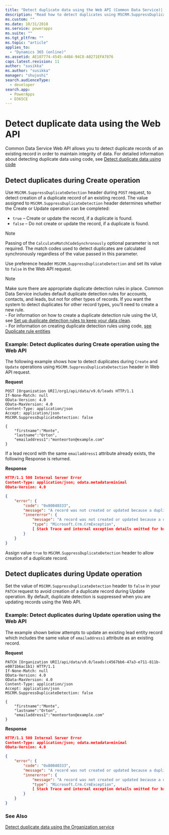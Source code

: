 ```yaml
---
title: "Detect duplicate data using the Web API (Common Data Service)| Microsoft Docs"
description: "Read how to detect duplicates using MSCRM.SuppressDuplicateDetection header and Common Data Service Web API"
ms.custom: ""
ms.date: 10/31/2018
ms.service: powerapps
ms.suite: ""
ms.tgt_pltfrm: ""
ms.topic: "article"
applies_to: 
  - "Dynamics 365 (online)"
ms.assetid: AE107774-4545-44B4-94C8-A0271EFA7876
caps.latest.revision: 11
author: "susikka"
ms.author: "susikka"
manager: "shujoshi"
search.audienceType: 
  - developer
search.app: 
  - PowerApps
  - D365CE
---
```


# Detect duplicate data using the Web API

Common Data Service Web API allows you to detect duplicate records of an existing record in order to maintain integrity of data. For detailed information about detecting duplicate data using code, see [Detect duplicate data using code](../detect-duplicate-data-with-code.md) 

## Detect duplicates during Create operation

Use `MSCRM.SuppressDuplicateDetection` header during `POST` request, to detect creation of a duplicate record of an existing record. The value assigned to `MSCRM.SuppressDuplicateDetection` header determines whether the Create or Update operation can be completed:

- `true` – Create or update the record, if a duplicate is found.
- `false` – Do not create or update the record, if a duplicate is found.

> [!NOTE]
> Passing of the `CalculateMatchCodeSynchronously` optional parameter is not required. The match codes used to detect duplicates are calculated synchronously regardless of the value passed in this parameter.

Use preference header `MSCRM.SuppressDuplicateDetection` and set its value to `false` in the Web API request.


> [!NOTE]
> Make sure there are appropriate duplicate detection rules in place. Common Data Service includes default duplicate detection rules for accounts, contacts, and leads, but not for other types of records. If you want the system to detect duplicates for other record types, you’ll need to create a new rule. <br/>- For information on how to create a duplicate detection rule using the UI, see [Set up duplicate detection rules to keep your data clean](/dynamics365/customer-engagement/admin/set-up-duplicate-detection-rules-keep-data-clean).<br/>- For information on creating duplicate detection rules using code, [see Duplicate rule entities](../duplicaterule-entities.md) 



<a name="bkmk_create"></a>

###  Example: Detect duplicates during Create operation using the Web API

The following example shows how to detect duplicates during `Create` and `Update` operations using `MSCRM.SuppressDuplicateDetection` header in Web API request.

**Request**
```http
POST [Organization URI]/org1/api/data/v9.0/leads HTTP/1.1
If-None-Match: null
OData-Version: 4.0
OData-MaxVersion: 4.0
Content-Type: application/json
Accept: application/json
MSCRM.SuppressDuplicateDetection: false

{
	"firstname":"Monte",
	"lastname":"Orton",
	"emailaddress1":"monteorton@example.com"
}
```
If a lead record with the same `emailaddress1` attribute already exists, the following Response is returned.

**Response**
```json
HTTP/1.1 500 Internal Server Error  
Content-Type: application/json; odata.metadata=minimal  
OData-Version: 4.0

{
    "error": {
        "code": "0x80040333",
        "message": "A record was not created or updated because a duplicate of the current record already exists.",
        "innererror": {
            "message": "A record was not created or updated because a duplicate of the current record already exists.",
            "type": "Microsoft.Crm.CrmException",
            [ Stack Trace and internal exception details omitted for brevity]
        }
    }
}
```
Assign value `true` to `MSCRM.SuppressDuplicateDetection` header to allow creation of a duplicate record.

<a name="bkmk_update"></a>

## Detect duplicates during Update operation

Set the value of `MSCRM.SuppressDuplicateDetection` header to `false` in your `PATCH` request to avoid creation of a duplicate record during Update operation. By default, duplicate detection is suppressed when you are updating records using the Web API.

###  Example: Detect duplicates during Update operation using the Web API

The example shown below attempts to update an existing lead entity record which includes the same value of `emailaddress1` attribute as an existing record.

**Request**
```http
PATCH [Organization URI]/api/data/v9.0/leads(c4567bb6-47a3-e711-811b-e0071b6ac1b1) HTTP/1.1
If-None-Match: null
OData-Version: 4.0
OData-MaxVersion: 4.0
Content-Type: application/json
Accept: application/json
MSCRM.SuppressDuplicateDetection: false

{
	"firstname":"Monte",
	"lastname":"Orton",
	"emailaddress1":"monteorton@example.com"
}
```  

**Response**
```json  
HTTP/1.1 500 Internal Server Error  
Content-Type: application/json; odata.metadata=minimal  
OData-Version: 4.0

{
    "error": {
        "code": "0x80040333",
        "message": "A record was not created or updated because a duplicate of the current record already exists.",
        "innererror": {
            "message": "A record was not created or updated because a duplicate of the current record already exists.",
            "type": "Microsoft.Crm.CrmException",
            [ Stack Trace and internal exception details omitted for brevity]
        }
    }
}
```

### See Also

[Detect duplicate data using the Organization service](../org-service/detect-duplicate-data.md)